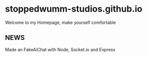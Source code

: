 # stoppedwumm-studios.github.io
Welcome to my Homepage, make yourself comfortable

## NEWS

Made an FakeAiChat with Node, Socket.io and Express

###
